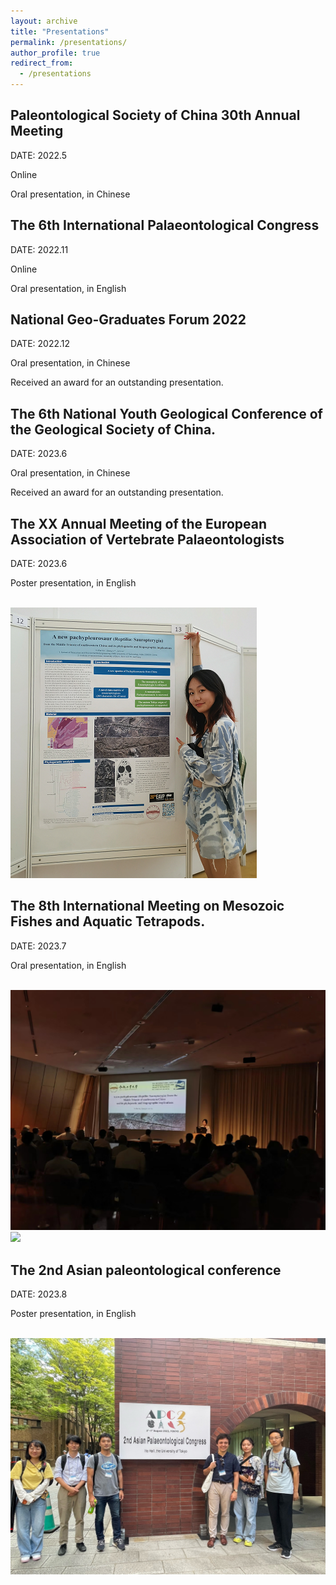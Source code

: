 ```yaml
---
layout: archive
title: "Presentations"
permalink: /presentations/
author_profile: true
redirect_from:
  - /presentations
---
```


Paleontological Society of China 30th Annual Meeting
---------------

DATE: 2022.5

Online

Oral presentation, in Chinese



The 6th International Palaeontological Congress
---------------

DATE: 2022.11

Online

Oral presentation, in English



National Geo-Graduates Forum 2022
---------------

DATE: 2022.12

Oral presentation, in Chinese

Received an award for an outstanding presentation.



The 6th National Youth Geological Conference of the Geological Society of China.
---------------

DATE: 2023.6

Oral presentation, in Chinese

Received an award for an outstanding presentation.



The XX Annual Meeting of the European Association of Vertebrate Palaeontologists
---------------

DATE: 2023.6

Poster presentation, in English

<br/><img src='/images/eavp.png'>

The 8th International Meeting on Mesozoic Fishes and Aquatic Tetrapods.
---------------

DATE: 2023.7

Oral presentation, in English

<br/><img src='/images/mesofish2.png'>
<br/><img src='/images/mesofish.png'>


The 2nd Asian paleontological conference
---------------

DATE: 2023.8

Poster presentation, in English

<br/><img src='/images/apc.png'>
